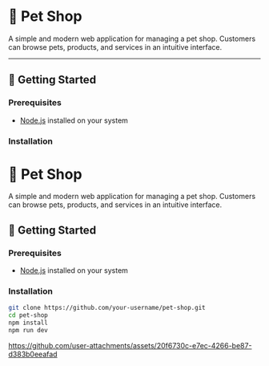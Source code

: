 # 🐾 Pet Shop

A simple and modern web application for managing a pet shop. Customers can browse pets, products, and services in an intuitive interface.

---

## 🚀 Getting Started

### Prerequisites

- [Node.js](https://nodejs.org/) installed on your system

### Installation

# 🐾 Pet Shop

A simple and modern web application for managing a pet shop. Customers can browse pets, products, and services in an intuitive interface.

## 🚀 Getting Started

### Prerequisites

- [Node.js](https://nodejs.org/) installed on your system

### Installation

```bash
git clone https://github.com/your-username/pet-shop.git
cd pet-shop
npm install
npm run dev
```




https://github.com/user-attachments/assets/20f6730c-e7ec-4266-be87-d383b0eeafad









